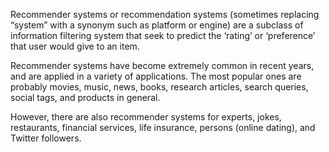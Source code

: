 Recommender systems or recommendation systems (sometimes replacing “system” with a synonym such as platform or engine) are a subclass of information filtering system that seek to predict the ‘rating’ or ‘preference’ that user would give to an item.

Recommender systems have become extremely common in recent years, and are applied in a variety of applications. The most popular ones are probably movies, music, news, books, research articles, search queries, social tags, and products in general.

However, there are also recommender systems for experts, jokes, restaurants, financial services, life insurance, persons (online dating), and Twitter followers.
